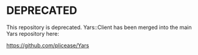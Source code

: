 # DEPRECATED

This repository is deprecated.  Yars::Client has been merged into the main
Yars repository here:

https://github.com/plicease/Yars
